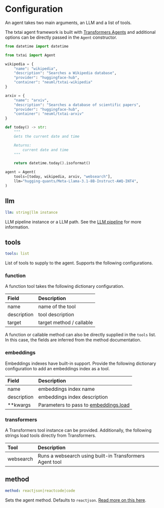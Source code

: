 # Configuration

An agent takes two main arguments, an LLM and a list of tools.

The txtai agent framework is built with [Transformers Agents](https://huggingface.co/docs/transformers/en/agents) and additional options can be directly passed in the `Agent` constructor.

```python
from datetime import datetime

from txtai import Agent

wikipedia = {
    "name": "wikipedia",
    "description": "Searches a Wikipedia database",
    "provider": "huggingface-hub",
    "container": "neuml/txtai-wikipedia"
}

arxiv = {
    "name": "arxiv",
    "description": "Searches a database of scientific papers",
    "provider": "huggingface-hub",
    "container": "neuml/txtai-arxiv"
}

def today() -> str:
    """
    Gets the current date and time

    Returns:
        current date and time
    """

    return datetime.today().isoformat()

agent = Agent(
    tools=[today, wikipedia, arxiv, "websearch"],
    llm="hugging-quants/Meta-Llama-3.1-8B-Instruct-AWQ-INT4",
)
```

## llm

```yaml
llm: string|llm instance
```

LLM pipeline instance or a LLM path. See the [LLM pipeline](../../pipeline/text/llm) for more information.

## tools

```yaml
tools: list
```

List of tools to supply to the agent. Supports the following configurations.

### function

A function tool takes the following dictionary configuration.

| Field       | Description              |
|:------------|:-------------------------|
| name        | name of the tool         |
| description | tool description         |
| target      | target method / callable |

A function or callable method can also be directly supplied in the `tools` list. In this case, the fields are inferred from the method documentation.

### embeddings

Embeddings indexes have built-in support. Provide the following dictionary configuration to add an embeddings index as a tool.

| Field       | Description                                |
|:------------|:-------------------------------------------|
| name        | embeddings index name                      |
| description | embeddings index description               | 
| **kwargs    | Parameters to pass to [embeddings.load](../../embeddings/methods/#txtai.embeddings.Embeddings.load) |


### transformers

A Transformers tool instance can be provided. Additionally, the following strings load tools directly from Transformers.

| Tool        | Description                                               |
|:------------|:----------------------------------------------------------|
| websearch   | Runs a websearch using built-in Transformers Agent tool   |


## method

```yaml
method: reactjson|reactcode|code
```

Sets the agent method. Defaults to `reactjson`. [Read more on this here](https://huggingface.co/docs/transformers/en/agents#types-of-agents).
